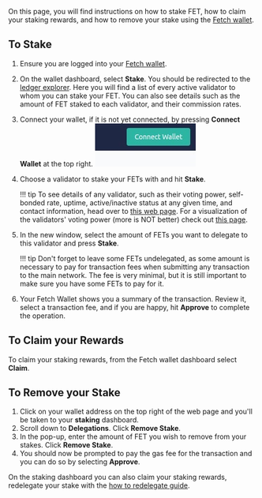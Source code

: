 On this page, you will find instructions on how to stake FET, how to claim your staking rewards, and how to remove your stake using the [Fetch wallet](/basics/wallet/getting_started).

## To Stake

1. Ensure you are logged into your [Fetch wallet](/basics/wallet/getting_started).
2. On the wallet dashboard, select **Stake**. You should be redirected to the [ledger explorer](https://browse-fetchhub.fetch.ai/validators).
Here you will find a list of every active validator to whom you can stake your FET. You can also see details such as the amount of FET staked to each validator, and their commission rates.
3. Connect your wallet, if it is not yet connected, by pressing **Connect Wallet** at the top right.
![Wallet extension web version](../../images/staking/wallet_web_version.jpg)
4. Choose a validator to stake your FETs with and hit **Stake**.

    !!! tip
        To see details of any validator, such as their voting power, self-bonded rate, uptime, active/inactive status at any given time, and contact information, head over to [this web page](https://explore.fetch.ai/validators). For a visualization of the validators' voting power (more is NOT better) check out [this page](https://explore.fetch.ai/voting-power-distribution).

5. In the new window, select the amount of FETs you want to delegate to this validator and press **Stake**.

    !!! tip
        Don't forget to leave some FETs undelegated, as some amount is necessary to pay for transaction fees when submitting any transaction to the main network. The fee is very minimal, but it is still important to make sure you have some FETs to pay for it.

6. Your Fetch Wallet shows you a summary of the transaction. Review it, select a transaction fee, and if you are happy, hit **Approve** to complete the operation.

## To Claim your Rewards

To claim your staking rewards, from the Fetch wallet dashboard select **Claim**.

## To Remove your Stake

1. Click on your wallet address on the top right of the web page and you'll be taken to your **staking** dashboard.
2. Scroll down to **Delegations**. Click **Remove Stake**.
3. In the pop-up, enter the amount of FET you wish to remove from your stakes. Click **Remove Stake**.
4. You should now be prompted to pay the gas fee for the transaction and you can do so by selecting **Approve**.

On the staking dashboard you can also claim your staking rewards, redelegate your stake with the [how to redelegate guide](./redelegate-for-decentralization.md).